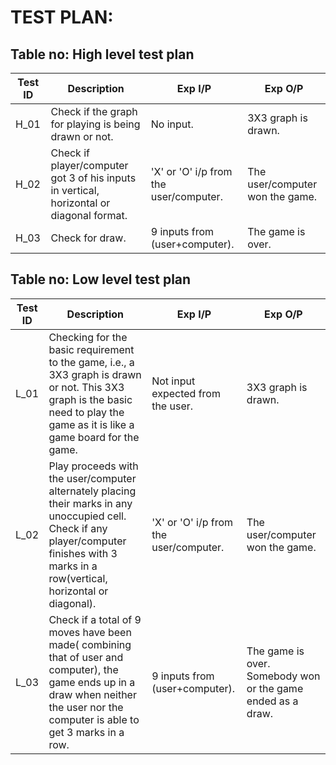 # TEST PLAN:

## Table no: High level test plan

|Test ID | Description | Exp I/P | Exp O/P |
|--------|-------------|---------|---------|
|H_01    |  Check if the graph for playing is being drawn or not.           |    No input.     |      3X3 graph is drawn.   |
|H_02    |Check if player/computer got 3 of his inputs in vertical, horizontal or diagonal format.             |   'X' or 'O' i/p from the user/computer.      |The user/computer won the game.|
|H_03    | Check for draw.            |   9 inputs from (user+computer).      |     The game is over.    |

## Table no: Low level test plan

|Test ID | Description | Exp I/P | Exp O/P |
|--------|-------------|---------|---------|
|L_01    | Checking for the basic requirement to the game, i.e., a 3X3 graph is drawn or not. This 3X3 graph is the basic need to play the game as it is like a game board for the game. |    Not input expected from the user. |  3X3 graph is drawn.  |
|L_02    |  Play proceeds with the user/computer alternately placing their marks in any unoccupied cell. Check if any player/computer finishes  with 3 marks in a row(vertical, horizontal or diagonal). |   'X' or 'O' i/p from the user/computer.      |   The user/computer won the game.      |
|L_03    |   Check if a total of 9 moves have been made( combining that of user and computer), the game ends up in a draw when neither the user nor the computer is able to get 3 marks in a row.           |  9 inputs from (user+computer).       |                The game is over.       Somebody won or the game ended as a draw. |


